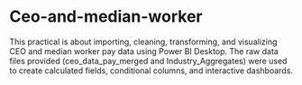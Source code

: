 # Ceo-and-median-worker
This practical is about importing, cleaning, transforming, and visualizing CEO and median worker pay data using Power 
BI Desktop. The raw data files provided (ceo_data_pay_merged and Industry_Aggregates) were used to create calculated 
fields, conditional columns, and interactive dashboards.

